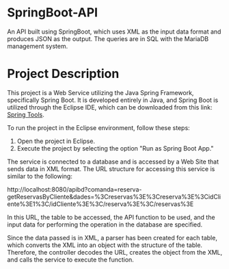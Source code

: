 # SpringBoot-API
An API built using SpringBoot, which uses XML as the input data format and produces JSON as the output. The queries are in SQL with the MariaDB management system.

# Project Description

This project is a Web Service utilizing the Java Spring Framework, specifically Spring Boot. It is developed entirely in Java, and Spring Boot is utilized through the Eclipse IDE, which can be downloaded from this link: [Spring Tools](https://spring.io/tools/).

To run the project in the Eclipse environment, follow these steps:
1. Open the project in Eclipse.
2. Execute the project by selecting the option "Run as Spring Boot App."

The service is connected to a database and is accessed by a Web Site that sends data in XML format. The URL structure for accessing this service is similar to the following:

http://localhost:8080/apibd?comanda=reserva-getReservasByCliente&dades=%3Creservas%3E%3Creserva%3E%3CidCliente%3E1%3C/idCliente%3E%3C/reserva%3E%3C/reservas%3E

In this URL, the table to be accessed, the API function to be used, and the input data for performing the operation in the database are specified.

Since the data passed is in XML, a parser has been created for each table, which converts the XML into an object with the structure of the table. Therefore, the controller decodes the URL, creates the object from the XML, and calls the service to execute the function.
